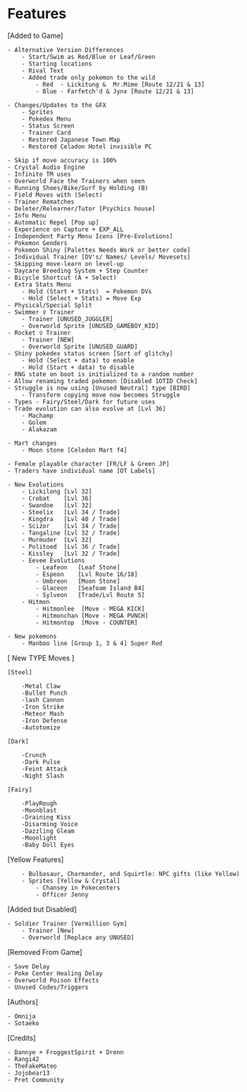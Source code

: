 # Features

[Added to Game]

    - Alternative Version Differences
	    - Start/Swim as Red/Blue or Leaf/Green
	    - Starting locations
		- Rival Text
		- Added trade only pokemon to the wild
			- Red  - Lickitung &  Mr.Mime [Route 12/21 & 13]
			- Blue - Farfetch'd & Jynx [Route 12/21 & 13]
			
	- Changes/Updates to the GFX
		- Sprites
		- Pokedex Menu
		- Status Screen
		- Trainer Card
		- Restored Japanese Town Map
		- Restored Celadon Hotel invisible PC

	- Skip if move accuracy is 100%	
	- Crystal Audio Engine
	- Infinite TM uses
	- Overworld Face the Trainers when seen
	- Running Shoes/Bike/Surf by Holding (B)
	- Field Moves with (Select)
	- Trainer Rematches
	- Deleter/Relearner/Tutor [Psychics house]
	- Info Menu
	- Automatic Repel [Pop up]
	- Experience on Capture + EXP_ALL
	- Independent Party Menu Icons [Pre-Evolutions]
	- Pokemon Genders
	- Pokemon Shiny [Palettes Needs Work or better code]
	- Individual Trainer [DV's/ Names/ Levels/ Movesets]
	- Skipping move-learn on level-up
	- Daycare Breeding System + Step Counter
	- Bicycle Shortcut (A + Select)
	- Extra Stats Menu
		- Hold (Start + Stats)  = Pokemon DVs
		- Hold (Select + Stats) = Move Exp
	- Physical/Special Split
	- Swimmer ♀ Trainer 
		- Trainer [UNUSED_JUGGLER]
		- Overworld Sprite [UNUSED_GAMEBOY_KID]
	- Rocket ♀ Trainer 
		- Trainer [NEW]
		- Overworld Sprite [UNUSED_GUARD]
	- Shiny pokedex status screen [Sort of glitchy]
		- Hold (Select + data) to enable
		- Hold (Start + data) to disable
	- RNG state on boot is initialized to a random number
	- Allow renaming traded pokemon [Disabled 1OTID Check]
	- Struggle is now using [Unused Neutral] type [BIRD]
		- Transform copying move now becomes Struggle
	- Types - Fairy/Steel/Dark for future uses
	- Trade evolution can also evolve at [Lvl 36]
		- Machamp
		- Golem
		- Alakazam
	
	- Mart changes
		- Moon stone [Celedon Mart f4]
		
	- Female playable character [FR/LF & Green JP]
	- Traders have individual name [OT Labels]
	
	- New Evolutions
		- Lickilong [Lvl 32]
		- Crobat    [Lvl 36]
		- Swandoe   [Lvl 32]
		- Steelix   [Lvl 34 / Trade]
		- Kingdra   [Lvl 40 / Trade]
		- Scizor    [Lvl 34 / Trade]
		- Tangaline [Lvl 32 / Trade]
		- Murmuder  [Lvl 32]
		- Politoed  [Lvl 36 / Trade]
		- Kissley 	[Lvl 32 / Trade]
		- Eevee Evolutions
			- Leafeon	[Leaf Stone]
			- Espeon	[Lvl Route 16/18]
			- Umbreon	[Moon Stone]
			- Glaceon	[Seafoam Island B4]
			- Sylveon	[Trade/Lvl Route 5]
		- Hitmon
			- Hitmonlee  [Move - MEGA KICK]
			- Hitmonchan [Move - MEGA PUNCH]
			- Hitmontop  [Move - COUNTER]
			
	- New pokemons
		- Manboo line [Group 1, 3 & 4] Super Rod

[ New TYPE Moves ]

	[Steel]
	
		-Metal Claw
		-Bullet Punch
		-lash Cannon
		-Iron Strike
		-Meteor Mash
		-Iron Defense
		-Autotomize
		
	[Dark]
	
		-Crunch
		-Dark Pulse
		-Feint Attack
		-Night Slash
		
	[Fairy]
	
		-PlayRough
		-Moonblast
		-Draining Kiss
		-Disarming Voice
		-Dazzling Gleam
		-Moonlight
		-Baby Doll Eyes
	
[Yellow Features]

		- Bulbasaur, Charmander, and Squirtle: NPC gifts (like Yellow)
		- Sprites [Yellow & Crystal]
			- Chansey in Pokecenters
			- Officer Jenny
	
[Added but Disabled]

	- Soldier Trainer [Vermillion Gym]
		- Trainer [New]
		- Overworld [Replace any UNUSED]

[Removed From Game]

	- Save Delay
	- Poke Center Healing Delay
	- Overworld Poison Effects
	- Unused Codes/Triggers
	
[Authors]

	- Omnija
	- Sotaeko

[Credits]

	- Dannye + FroggestSpirit + Drenn
	- Rangi42
	- TheFakeMateo
	- Jojobear13
	- Pret Community